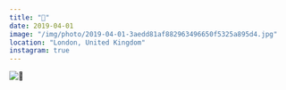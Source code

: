 ```yaml
---
title: "🍊"
date: 2019-04-01
image: "/img/photo/2019-04-01-3aedd81af882963496650f5325a895d4.jpg"
location: "London, United Kingdom"
instagram: true
---
```


![🍊](/img/photo/2019-04-01-3aedd81af882963496650f5325a895d4.jpg)
